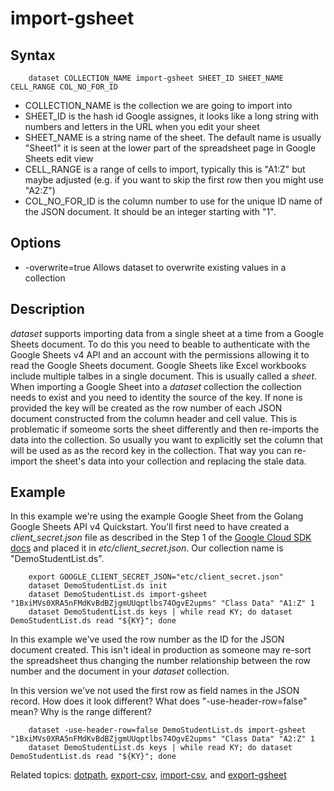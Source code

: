 
# import-gsheet

## Syntax

```
    dataset COLLECTION_NAME import-gsheet SHEET_ID SHEET_NAME CELL_RANGE COL_NO_FOR_ID
```

+ COLLECTION_NAME is the collection we are going to import into
+ SHEET_ID is the hash id Google assignes, it looks like a long string with numbers and letters in 
  the URL when you edit your sheet
+ SHEET_NAME is a string name of the sheet. The default name is usually "Sheet1" it is seen at the 
  lower part of the spreadsheet page in Google Sheets edit view
+ CELL_RANGE is a range of cells to import, typically this is "A1:Z" but maybe adjusted (e.g. if you
  want to skip the first row then you might use "A2:Z")
+ COL_NO_FOR_ID is the column number to use for the unique ID name of the JSON document. It should
  be an integer starting with "1".

## Options

+ -overwrite=true Allows dataset to overwrite existing values in a collection

## Description

_dataset_ supports importing data from a single sheet at a time 
from a Google Sheets document. To do this you need to beable to 
authenticate with the Google Sheets v4 API and an account with the
permissions allowing it to read the Google Sheets document.
Google Sheets like Excel workbooks include multiple talbes in a 
single document. This is usually called a _sheet_. When importing
a Google Sheet into a _dataset_ collection the collection needs to 
exist and you need to identity the source of the key. If none is 
provided the key will be created as the row number of each JSON 
document constructed from the column header and cell value. This 
is problematic if someome sorts the sheet differently and then 
re-imports the data into the collection.  So usually you want to 
explicitly set the column that will be used as as the record key in 
the collection. That way you can re-import the sheet's data into 
your collection and replacing the stale data.


## Example

In this example we're using the example Google Sheet from the 
Golang Google Sheets API v4 Quickstart. You'll first need to have 
created a *client_secret.json* file as described in the Step 1 of the 
[Google Cloud SDK docs](https://developers.google.com/sheets/api/quickstart/go)
and placed it in *etc/client_secret.json*.  Our collection name 
is "DemoStudentList.ds".

```shell
    export GOOGLE_CLIENT_SECRET_JSON="etc/client_secret.json"
    dataset DemoStudentList.ds init
    dataset DemoStudentList.ds import-gsheet "1BxiMVs0XRA5nFMdKvBdBZjgmUUqptlbs74OgvE2upms" "Class Data" "A1:Z" 1
    dataset DemoStudentList.ds keys | while read KY; do dataset DemoStudentList.ds read "${KY}"; done
```

In this example we've used the row number as the ID for the JSON 
document created. This isn't ideal in production as someone may 
re-sort the spreadsheet thus changing the number relationship
between the row number and the document in your _dataset_ collection.

In this version we've not used the first row as field names in the 
JSON record. How does it look different? What does "-use-header-row=false" 
mean? Why is the range different?

```shell
    dataset -use-header-row=false DemoStudentList.ds import-gsheet "1BxiMVs0XRA5nFMdKvBdBZjgmUUqptlbs74OgvE2upms" "Class Data" "A2:Z" 1
    dataset DemoStudentList.ds keys | while read KY; do dataset DemoStudentList.ds read "${KY}"; done
```

Related topics: [dotpath](dotpath.html), [export-csv](export-csv.html), [import-csv](import-csv.html), and [export-gsheet](export-gsheet.html)

